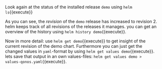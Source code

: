 Look again at the status of the installed release `demo` using `helm ls`{{execute}}

As you can see, the _revision_ of the `demo` release has increased to revision 2. helm keeps track of all revisions of the releases it manages. you can get an overview of the history using `helm history demo`{{execute}}.

Now in more detail: use `helm get demo`{{execute}} to get insight of the current revision of the demo chart. Furthermore you can just get the changed values in `yaml`-format by using `helm get values demo`{{execute}}. lets save that output in an own values-files: `helm get values demo > values-qonos.yaml`{{execute}}. 



